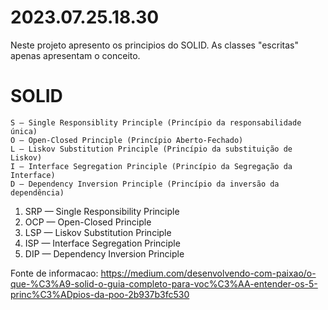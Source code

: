 2023.07.25.18.30
================
Neste projeto apresento os principios do SOLID.
As classes "escritas" apenas apresentam o conceito.

SOLID
=====
    S — Single Responsiblity Principle (Princípio da responsabilidade única)
    O — Open-Closed Principle (Princípio Aberto-Fechado)
    L — Liskov Substitution Principle (Princípio da substituição de Liskov)
    I — Interface Segregation Principle (Princípio da Segregação da Interface)
    D — Dependency Inversion Principle (Princípio da inversão da dependência)

1. SRP — Single Responsibility Principle
2. OCP — Open-Closed Principle
3. LSP — Liskov Substitution Principle
4. ISP — Interface Segregation Principle
5. DIP — Dependency Inversion Principle

Fonte de informacao:
https://medium.com/desenvolvendo-com-paixao/o-que-%C3%A9-solid-o-guia-completo-para-voc%C3%AA-entender-os-5-princ%C3%ADpios-da-poo-2b937b3fc530


